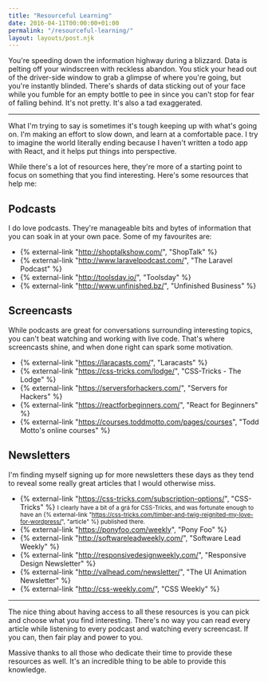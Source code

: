```yaml
---
title: "Resourceful Learning"
date: 2016-04-11T00:00:00+01:00
permalink: "/resourceful-learning/"
layout: layouts/post.njk
---
```


You're speeding down the information highway during a blizzard. Data is pelting off your windscreen with reckless abandon. You stick your head out of the driver-side window to grab a glimpse of where you're going, but you're instantly blinded. There's shards of data sticking out of your face while you fumble for an empty bottle to pee in since you can't stop for fear of falling behind. It's not pretty. It's also a tad exaggerated.

---

What I'm trying to say is sometimes it's tough keeping up with what's going on. I'm making an effort to slow down, and learn at a comfortable pace. I try to imagine the world literally ending because I haven't written a todo app with React, and it helps put things into perspective.

While there's a lot of resources here, they're more of a starting point to focus on something that you find interesting. Here's some resources that help me:

## Podcasts

I do love podcasts. They're manageable bits and bytes of information that you can soak in at your own pace. Some of my favourites are:


- {% external-link "http://shoptalkshow.com/", "ShopTalk" %}
- {% external-link "http://www.laravelpodcast.com/", "The Laravel Podcast" %}
- {% external-link "http://toolsday.io/", "Toolsday" %}
- {% external-link "http://www.unfinished.bz/", "Unfinished Business" %}

## Screencasts

While podcasts are great for conversations surrounding interesting topics, you can't beat watching and working with live code. That's where screencasts shine, and when done right can spark some motivation.

- {% external-link "https://laracasts.com/", "Laracasts" %}
- {% external-link "https://css-tricks.com/lodge/", "CSS-Tricks - The Lodge" %}
- {% external-link "https://serversforhackers.com/", "Servers for Hackers" %}
- {% external-link "https://reactforbeginners.com/", "React for Beginners" %}
- {% external-link "https://courses.toddmotto.com/pages/courses", "Todd Motto's online courses" %}

## Newsletters

I'm finding myself signing up for more newsletters these days as they tend to reveal some really great articles that I would otherwise miss.

- {% external-link "https://css-tricks.com/subscription-options/", "CSS-Tricks" %} <small>I clearly have a bit of a grá for CSS-Tricks, and was fortunate enough to have an {% external-link "https://css-tricks.com/timber-and-twig-reignited-my-love-for-wordpress/", "article" %} published there.</small>
- {% external-link "https://ponyfoo.com/weekly", "Pony Foo" %}
- {% external-link "http://softwareleadweekly.com/", "Software Lead Weekly" %}
- {% external-link "http://responsivedesignweekly.com/", "Responsive Design Newsletter" %}
- {% external-link "http://valhead.com/newsletter/", "The UI Animation Newsletter" %}
- {% external-link "http://css-weekly.com/", "CSS Weekly" %}

---

The nice thing about having access to all these resources is you can pick and choose what you find interesting. There's no way you can read every article while listening to every podcast and watching every screencast. If you can, then fair play and power to you.

Massive thanks to all those who dedicate their time to provide these resources as well. It's an incredible thing to be able to provide this knowledge.

<!-- This article was also posted on {% external-link "https://www.emagine.ie/our-journal/resourceful-learning", "Emagine" %} but they've removed their blog -->
